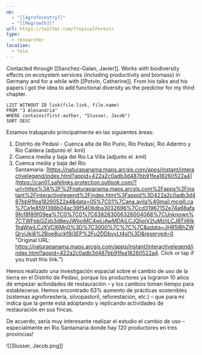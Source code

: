 ```yaml
---
up:
  - "[[Agroforestry]]"
  - "[[Regrowth]]"
url: https://twitter.com/TropicalForestr
type:
  - researcher
location:
  - Yale
---
```

Contacted through [[Sanchez-Galan, Javier]]. Works with biodiversity effects on ecosystem services (including productivity and biomass) in Germany and for a while with [[Potvin, Catherine]]. From his talks and his papers I got the idea to add functional diversity as the predictor for my third chapter.

```dataview
LIST WITHOUT ID link(file.link, file.name)
FROM "3 Alexandria"
WHERE contains(first-author, "Slusser, Jacob")
SORT DESC
```

Estamos trabajando principalmente en las siguientes áreas:

1. Distrito de Pedasí - Cuenca alta de Rio Purio, Rio Pedasí, Rio Adentro y Rio Caldera (adjunto el .kml)
2. Cuenca media y baja del Rio La Villa (adjunto el .kml)
3. Cuenca media y baja del Rio Santamaria: [https://naturapanama.maps.arcgis.com/apps/instant/interactivelegend/index.html?appid=422a2c0adb3d487bb91fea18260522a4](https://can01.safelinks.protection.outlook.com/?url=https%3A%2F%2Fnaturapanama.maps.arcgis.com%2Fapps%2Finstant%2Finteractivelegend%2Findex.html%3Fappid%3D422a2c0adb3d487bb91fea18260522a4&data=05%7C01%7Cana.avila%40mail.mcgill.ca%7Ce1e8591398b04ac39f5408dba3032696%7Ccd31967152e74a68afa9fcf8f89f09ea%7C0%7C0%7C638283006326004068%7CUnknown%7CTWFpbGZsb3d8eyJWIjoiMC4wLjAwMDAiLCJQIjoiV2luMzIiLCJBTiI6Ik1haWwiLCJXVCI6Mn0%3D%7C3000%7C%7C%7C&sdata=JHR5lBhZWQryiJki8%2Boe8uckf8i3EP%2Fu2DDbvvLt4sI%3D&reserved=0 "Original URL: https://naturapanama.maps.arcgis.com/apps/instant/interactivelegend/index.html?appid=422a2c0adb3d487bb91fea18260522a4. Click or tap if you trust this link.")

Hemos realizado una investigación espacial sobre el cambio de uso de la tierra en el Distrito de Pedasí, porque los productores ya lograron 10 años de empezar actividades de restauración – y los cambios toman tiempo para establecerse. Hemos encontrado 63% aumento de prácticas sostenibles (sistemas agroforestería, silvopastoril, reforestación, etc.) – que para mi indica que la gente está adoptando y replicando actividades de restauración en sus fincas.

De acuerdo, sería muy interesante realizar el estudio el cambio de uso – especialmente en Rio Santamaria donde hay 120 productores en tres provincias!

![[Slusser, Jacob.png]]